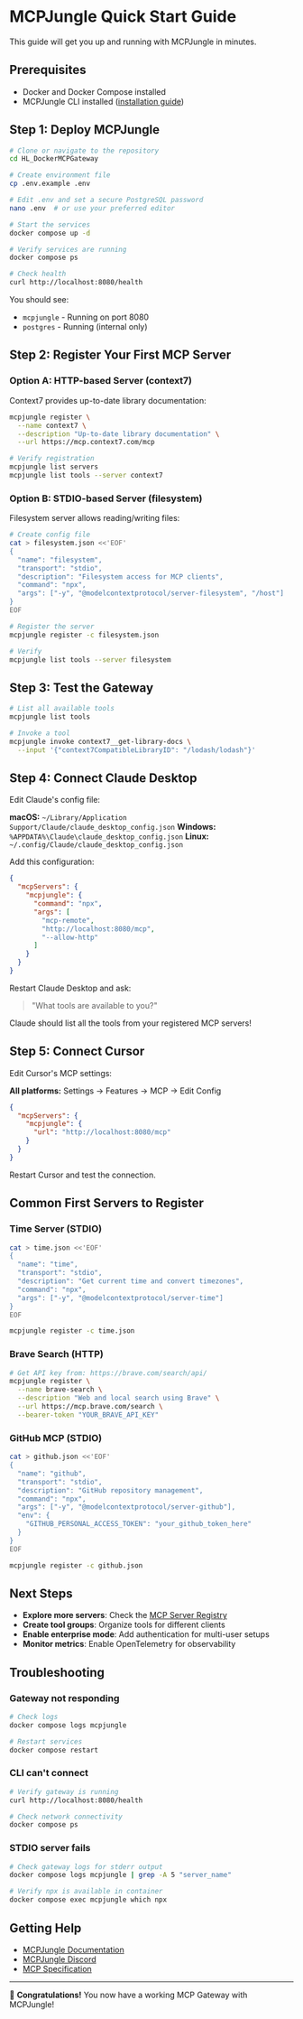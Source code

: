 # MCPJungle Quick Start Guide

This guide will get you up and running with MCPJungle in minutes.

## Prerequisites

- Docker and Docker Compose installed
- MCPJungle CLI installed ([installation guide](https://github.com/mcpjungle/MCPJungle#installation))

## Step 1: Deploy MCPJungle

```bash
# Clone or navigate to the repository
cd HL_DockerMCPGateway

# Create environment file
cp .env.example .env

# Edit .env and set a secure PostgreSQL password
nano .env  # or use your preferred editor

# Start the services
docker compose up -d

# Verify services are running
docker compose ps

# Check health
curl http://localhost:8080/health
```

You should see:
- `mcpjungle` - Running on port 8080
- `postgres` - Running (internal only)

## Step 2: Register Your First MCP Server

### Option A: HTTP-based Server (context7)

Context7 provides up-to-date library documentation:

```bash
mcpjungle register \
  --name context7 \
  --description "Up-to-date library documentation" \
  --url https://mcp.context7.com/mcp

# Verify registration
mcpjungle list servers
mcpjungle list tools --server context7
```

### Option B: STDIO-based Server (filesystem)

Filesystem server allows reading/writing files:

```bash
# Create config file
cat > filesystem.json <<'EOF'
{
  "name": "filesystem",
  "transport": "stdio",
  "description": "Filesystem access for MCP clients",
  "command": "npx",
  "args": ["-y", "@modelcontextprotocol/server-filesystem", "/host"]
}
EOF

# Register the server
mcpjungle register -c filesystem.json

# Verify
mcpjungle list tools --server filesystem
```

## Step 3: Test the Gateway

```bash
# List all available tools
mcpjungle list tools

# Invoke a tool
mcpjungle invoke context7__get-library-docs \
  --input '{"context7CompatibleLibraryID": "/lodash/lodash"}'
```

## Step 4: Connect Claude Desktop

Edit Claude's config file:

**macOS:** `~/Library/Application Support/Claude/claude_desktop_config.json`
**Windows:** `%APPDATA%\Claude\claude_desktop_config.json`
**Linux:** `~/.config/Claude/claude_desktop_config.json`

Add this configuration:

```json
{
  "mcpServers": {
    "mcpjungle": {
      "command": "npx",
      "args": [
        "mcp-remote",
        "http://localhost:8080/mcp",
        "--allow-http"
      ]
    }
  }
}
```

Restart Claude Desktop and ask:

> "What tools are available to you?"

Claude should list all the tools from your registered MCP servers!

## Step 5: Connect Cursor

Edit Cursor's MCP settings:

**All platforms:** Settings → Features → MCP → Edit Config

```json
{
  "mcpServers": {
    "mcpjungle": {
      "url": "http://localhost:8080/mcp"
    }
  }
}
```

Restart Cursor and test the connection.

## Common First Servers to Register

### Time Server (STDIO)

```bash
cat > time.json <<'EOF'
{
  "name": "time",
  "transport": "stdio",
  "description": "Get current time and convert timezones",
  "command": "npx",
  "args": ["-y", "@modelcontextprotocol/server-time"]
}
EOF

mcpjungle register -c time.json
```

### Brave Search (HTTP)

```bash
# Get API key from: https://brave.com/search/api/
mcpjungle register \
  --name brave-search \
  --description "Web and local search using Brave" \
  --url https://mcp.brave.com/search \
  --bearer-token "YOUR_BRAVE_API_KEY"
```

### GitHub MCP (STDIO)

```bash
cat > github.json <<'EOF'
{
  "name": "github",
  "transport": "stdio",
  "description": "GitHub repository management",
  "command": "npx",
  "args": ["-y", "@modelcontextprotocol/server-github"],
  "env": {
    "GITHUB_PERSONAL_ACCESS_TOKEN": "your_github_token_here"
  }
}
EOF

mcpjungle register -c github.json
```

## Next Steps

- **Explore more servers**: Check the [MCP Server Registry](https://github.com/modelcontextprotocol/servers)
- **Create tool groups**: Organize tools for different clients
- **Enable enterprise mode**: Add authentication for multi-user setups
- **Monitor metrics**: Enable OpenTelemetry for observability

## Troubleshooting

### Gateway not responding

```bash
# Check logs
docker compose logs mcpjungle

# Restart services
docker compose restart
```

### CLI can't connect

```bash
# Verify gateway is running
curl http://localhost:8080/health

# Check network connectivity
docker compose ps
```

### STDIO server fails

```bash
# Check gateway logs for stderr output
docker compose logs mcpjungle | grep -A 5 "server_name"

# Verify npx is available in container
docker compose exec mcpjungle which npx
```

## Getting Help

- [MCPJungle Documentation](https://github.com/mcpjungle/MCPJungle)
- [MCPJungle Discord](https://discord.gg/CapV4Z3krk)
- [MCP Specification](https://modelcontextprotocol.io/)

---

🎉 **Congratulations!** You now have a working MCP Gateway with MCPJungle!
